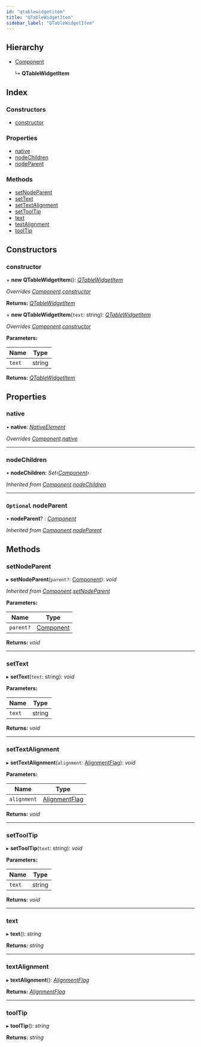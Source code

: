 ```yaml
---
id: "qtablewidgetitem"
title: "QTableWidgetItem"
sidebar_label: "QTableWidgetItem"
---
```


## Hierarchy

* [Component](component.md)

  ↳ **QTableWidgetItem**

## Index

### Constructors

* [constructor](qtablewidgetitem.md#constructor)

### Properties

* [native](qtablewidgetitem.md#native)
* [nodeChildren](qtablewidgetitem.md#nodechildren)
* [nodeParent](qtablewidgetitem.md#optional-nodeparent)

### Methods

* [setNodeParent](qtablewidgetitem.md#setnodeparent)
* [setText](qtablewidgetitem.md#settext)
* [setTextAlignment](qtablewidgetitem.md#settextalignment)
* [setToolTip](qtablewidgetitem.md#settooltip)
* [text](qtablewidgetitem.md#text)
* [textAlignment](qtablewidgetitem.md#textalignment)
* [toolTip](qtablewidgetitem.md#tooltip)

## Constructors

###  constructor

\+ **new QTableWidgetItem**(): *[QTableWidgetItem](qtablewidgetitem.md)*

*Overrides [Component](component.md).[constructor](component.md#constructor)*

**Returns:** *[QTableWidgetItem](qtablewidgetitem.md)*

\+ **new QTableWidgetItem**(`text`: string): *[QTableWidgetItem](qtablewidgetitem.md)*

*Overrides [Component](component.md).[constructor](component.md#constructor)*

**Parameters:**

Name | Type |
------ | ------ |
`text` | string |

**Returns:** *[QTableWidgetItem](qtablewidgetitem.md)*

## Properties

###  native

• **native**: *[NativeElement](../globals.md#nativeelement)*

*Overrides [Component](component.md).[native](component.md#abstract-native)*

___

###  nodeChildren

• **nodeChildren**: *Set‹[Component](component.md)›*

*Inherited from [Component](component.md).[nodeChildren](component.md#nodechildren)*

___

### `Optional` nodeParent

• **nodeParent**? : *[Component](component.md)*

*Inherited from [Component](component.md).[nodeParent](component.md#optional-nodeparent)*

## Methods

###  setNodeParent

▸ **setNodeParent**(`parent?`: [Component](component.md)): *void*

*Inherited from [Component](component.md).[setNodeParent](component.md#setnodeparent)*

**Parameters:**

Name | Type |
------ | ------ |
`parent?` | [Component](component.md) |

**Returns:** *void*

___

###  setText

▸ **setText**(`text`: string): *void*

**Parameters:**

Name | Type |
------ | ------ |
`text` | string |

**Returns:** *void*

___

###  setTextAlignment

▸ **setTextAlignment**(`alignment`: [AlignmentFlag](../enums/alignmentflag.md)): *void*

**Parameters:**

Name | Type |
------ | ------ |
`alignment` | [AlignmentFlag](../enums/alignmentflag.md) |

**Returns:** *void*

___

###  setToolTip

▸ **setToolTip**(`text`: string): *void*

**Parameters:**

Name | Type |
------ | ------ |
`text` | string |

**Returns:** *void*

___

###  text

▸ **text**(): *string*

**Returns:** *string*

___

###  textAlignment

▸ **textAlignment**(): *[AlignmentFlag](../enums/alignmentflag.md)*

**Returns:** *[AlignmentFlag](../enums/alignmentflag.md)*

___

###  toolTip

▸ **toolTip**(): *string*

**Returns:** *string*

